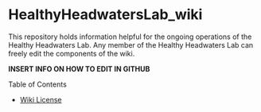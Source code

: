 # HealthyHeadwatersLab_wiki

This repository holds information helpful for the ongoing operations of the Healthy Headwaters Lab. 
Any member of the Healthy Headwaters Lab can freely edit the components of the wiki.

<b>INSERT INFO ON HOW TO EDIT IN GITHUB</b>

Table of Contents
* [Wiki License](/LICENSE)
